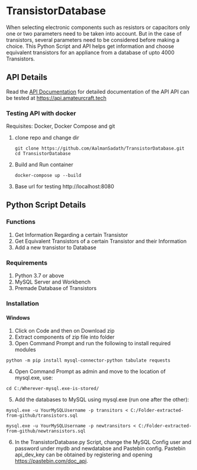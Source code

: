 # TransistorDatabase
When selecting electronic components such as resistors or capacitors only one or two parameters need to be taken into account. But in the case of transistors, several parameters need to be considered before making a choice. This Python Script and API helps get information and choose equivalent transistors for an appliance from a database of upto 4000 Transistors.

## API Details
Read the [API Documentation](API_README.md) for detailed documentation of the API
API can be tested at https://api.amateurcraft.tech

### Testing API with docker
  Requisites: Docker, Docker Compose and git

  1. clone repo and change dir
     ```
     git clone https://github.com/AalmanSadath/TransistorDatabase.git
     cd TransistorDatabase
     ```
  2. Build and Run container
     ```
     docker-compose up --build
     ```
  3. Base url for testing http://localhost:8080

## Python Script Details
### Functions
  1. Get Information Regarding a certain Transistor
  2. Get Equivalent Transistors of a certain Transistor and their Information
  3. Add a new transistor to Database
  
### Requirements
  1. Python 3.7 or above
  2. MySQL Server and Workbench
  3. Premade Database of Transistors
  
### Installation

#### Windows

  1. Click on Code and then on Download zip
  2. Extract components of zip file into folder
  3. Open Command Prompt and run the following to install required modules
  ```
  python -m pip install mysql-connector-python tabulate requests
  ```
  4. Open Command Prompt as admin and move to the location of mysql.exe, use:
  ```
  cd C:/Wherever-mysql.exe-is-stored/
  ```
  5. Add the databases to MySQL using mysql.exe (run one after the other):
  ```
  mysql.exe -u YourMySQLUsername -p transitors < C:/Folder-extracted-from-github/transistors.sql
  
  mysql.exe -u YourMySQLUsername -p newtransitors < C:/Folder-extracted-from-github/newtransistors.sql
  ```
  6. In the TransistorDatabase.py Script, change the MySQL Config user and password under mydb and newdatabse and Pastebin config. Pastebin api_dev_key can be obtained by registering and opening https://pastebin.com/doc_api.
 
